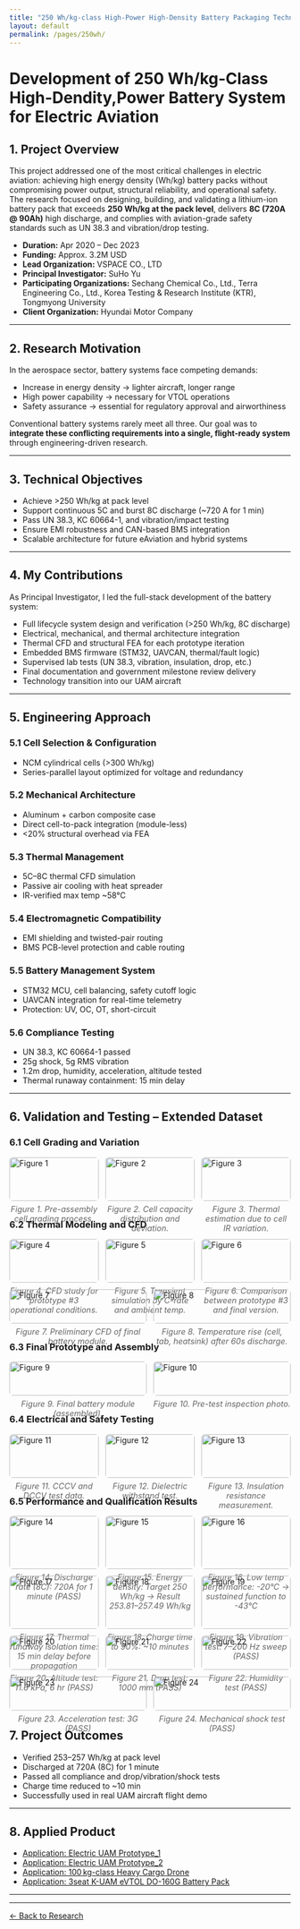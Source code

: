 ```yaml
---
title: "250 Wh/kg-class High-Power High-Density Battery Packaging Technology Development"
layout: default
permalink: /pages/250wh/
---
```


<h1> Development of 250 Wh/kg-Class High-Dendity,Power Battery System for Electric Aviation </h1>


## 1. Project Overview

This project addressed one of the most critical challenges in electric aviation: achieving high energy density (Wh/kg) battery packs without compromising power output, structural reliability, and operational safety. The research focused on designing, building, and validating a lithium-ion battery pack that exceeds **250 Wh/kg at the pack level**, delivers **8C (720A @ 90Ah)** high discharge, and complies with aviation-grade safety standards such as UN 38.3 and vibration/drop testing.

- **Duration:** Apr 2020 – Dec 2023  
- **Funding:** Approx. 3.2M USD  
- **Lead Organization:** VSPACE CO., LTD  
- **Principal Investigator:** SuHo Yu  
- **Participating Organizations:** Sechang Chemical Co., Ltd., Terra Engineering Co., Ltd., Korea Testing & Research Institute (KTR), Tongmyong University  
- **Client Organization:** Hyundai Motor Company  

---

## 2. Research Motivation

In the aerospace sector, battery systems face competing demands:

- Increase in energy density → lighter aircraft, longer range  
- High power capability → necessary for VTOL operations  
- Safety assurance → essential for regulatory approval and airworthiness  

Conventional battery systems rarely meet all three. Our goal was to **integrate these conflicting requirements into a single, flight-ready system** through engineering-driven research.

---

## 3. Technical Objectives

-  Achieve >250 Wh/kg at pack level  
-  Support continuous 5C and burst 8C discharge (~720 A for 1 min)  
-  Pass UN 38.3, KC 60664-1, and vibration/impact testing  
-  Ensure EMI robustness and CAN-based BMS integration  
-  Scalable architecture for future eAviation and hybrid systems  

---

## 4. My Contributions

As Principal Investigator, I led the full-stack development of the battery system:

- Full lifecycle system design and verification (>250 Wh/kg, 8C discharge)  
- Electrical, mechanical, and thermal architecture integration  
- Thermal CFD and structural FEA for each prototype iteration  
- Embedded BMS firmware (STM32, UAVCAN, thermal/fault logic)  
- Supervised lab tests (UN 38.3, vibration, insulation, drop, etc.)  
- Final documentation and government milestone review delivery  
- Technology transition into our UAM aircraft

---

## 5. Engineering Approach

### 5.1 Cell Selection & Configuration  
- NCM cylindrical cells (>300 Wh/kg)  
- Series-parallel layout optimized for voltage and redundancy  

### 5.2 Mechanical Architecture  
- Aluminum + carbon composite case  
- Direct cell-to-pack integration (module-less)  
- <20% structural overhead via FEA  

### 5.3 Thermal Management  
- 5C–8C thermal CFD simulation  
- Passive air cooling with heat spreader  
- IR-verified max temp ~58°C  

### 5.4 Electromagnetic Compatibility  
- EMI shielding and twisted-pair routing  
- BMS PCB-level protection and cable routing  

### 5.5 Battery Management System  
- STM32 MCU, cell balancing, safety cutoff logic  
- UAVCAN integration for real-time telemetry  
- Protection: UV, OC, OT, short-circuit  

### 5.6 Compliance Testing  
- UN 38.3, KC 60664-1 passed  
- 25g shock, 5g RMS vibration  
- 1.2m drop, humidity, acceleration, altitude tested  
- Thermal runaway containment: 15 min delay  

---

<style>
.image-grid {
  display: flex;
  flex-wrap: wrap;
  gap: 12px;
  margin-bottom: 2rem;
}
.image-grid > div {
  flex: 1 1 calc(33.333% - 12px);
  box-sizing: border-box;
}
.image-grid img {
  width: 100%;
  height: auto;
  display: block;
  border-radius: 6px;
}
.caption {
  font-size: 0.9rem;
  margin-top: 6px;
  text-align: center;
  font-style: italic;
  color: #666;
}
</style>

## 6. Validation and Testing – Extended Dataset

### 6.1 Cell Grading and Variation

<div class="image-grid">
  <div>
    <img src="/assets/250wh/21.jpg" alt="Figure 1">
    <div class="caption">Figure 1. Pre-assembly cell grading process.</div>
  </div>
  <div>
    <img src="/assets/250wh/22.jpg" alt="Figure 2">
    <div class="caption">Figure 2. Cell capacity distribution and deviation.</div>
  </div>
  <div>
    <img src="/assets/250wh/7.jpg" alt="Figure 3">
    <div class="caption">Figure 3. Thermal estimation due to cell IR variation.</div>
  </div>
</div>

### 6.2 Thermal Modeling and CFD

<div class="image-grid">
  <div>
    <img src="/assets/250wh/1.jpg" alt="Figure 4">
    <div class="caption">Figure 4. CFD study for prototype #3 operational conditions.</div>
  </div>
  <div>
    <img src="/assets/250wh/0.jpg" alt="Figure 5">
    <div class="caption">Figure 5. Transient simulation by C-rate and ambient temp.</div>
  </div>
  <div>
    <img src="/assets/250wh/3.jpg" alt="Figure 6">
    <div class="caption">Figure 6. Comparison between prototype #3 and final version.</div>
  </div>
  <div>
    <img src="/assets/250wh/4.jpg" alt="Figure 7">
    <div class="caption">Figure 7. Preliminary CFD of final battery module.</div>
  </div>
  <div>
    <img src="/assets/250wh/2.jpg" alt="Figure 8">
    <div class="caption">Figure 8. Temperature rise (cell, tab, heatsink) after 60s discharge.</div>
  </div>
</div>

### 6.3 Final Prototype and Assembly

<div class="image-grid">
  <div>
    <img src="/assets/250wh/16.jpg" alt="Figure 9">
    <div class="caption">Figure 9. Final battery module (assembled).</div>
  </div>
  <div>
    <img src="/assets/250wh/18.jpg" alt="Figure 10">
    <div class="caption">Figure 10. Pre-test inspection photo.</div>
  </div>
</div>

### 6.4 Electrical and Safety Testing

<div class="image-grid">
  <div>
    <img src="/assets/250wh/9.jpg" alt="Figure 11">
    <div class="caption">Figure 11. CCCV and DCCV test data.</div>
  </div>
  <div>
    <img src="/assets/250wh/5.jpg" alt="Figure 12">
    <div class="caption">Figure 12. Dielectric withstand test.</div>
  </div>
  <div>
    <img src="/assets/250wh/23.jpg" alt="Figure 13">
    <div class="caption">Figure 13. Insulation resistance measurement.</div>
  </div>
</div>

### 6.5 Performance and Qualification Results

<div class="image-grid">
  <div>
    <img src="/assets/250wh/24.jpg" alt="Figure 14">
    <div class="caption">Figure 14. Discharge rate (8C): 720A for 1 minute (PASS)</div>
  </div>
  <div>
    <img src="/assets/250wh/25.jpg" alt="Figure 15">
    <div class="caption">Figure 15. Energy density: Target 250 Wh/kg → Result 253.81–257.49 Wh/kg</div>
  </div>
  <div>
    <img src="/assets/250wh/12.jpg" alt="Figure 16">
    <div class="caption">Figure 16. Low temp performance: -20°C → sustained function to -43°C</div>
  </div>
  <div>
    <img src="/assets/250wh/6.jpg" alt="Figure 17">
    <div class="caption">Figure 17. Thermal runaway isolation time: 15 min delay before propagation</div>
  </div>
  <div>
    <img src="/assets/250wh/26.jpg" alt="Figure 18">
    <div class="caption">Figure 18. Charge time to 90%: ~10 minutes</div>
  </div>
  <div>
    <img src="/assets/250wh/27.jpg" alt="Figure 19">
    <div class="caption">Figure 19. Vibration test: 7–200 Hz sweep (PASS)</div>
  </div>
  <div>
    <img src="/assets/250wh/28.jpg" alt="Figure 20">
    <div class="caption">Figure 20. Altitude test: 11.6 kPa, 6 hr (PASS)</div>
  </div>
  <div>
    <img src="/assets/250wh/29.jpg" alt="Figure 21">
    <div class="caption">Figure 21. Drop test: 1000 mm (PASS)</div>
  </div>
  <div>
    <img src="/assets/250wh/30.jpg" alt="Figure 22">
    <div class="caption">Figure 22. Humidity test (PASS)</div>
  </div>
  <div>
    <img src="/assets/250wh/31.jpg" alt="Figure 23">
    <div class="caption">Figure 23. Acceleration test: 3G (PASS)</div>
  </div>
  <div>
    <img src="/assets/250wh/32.jpg" alt="Figure 24">
    <div class="caption">Figure 24. Mechanical shock test (PASS)</div>
  </div>
</div>

## 7. Project Outcomes

-  Verified 253–257 Wh/kg at pack level  
-  Discharged at 720A (8C) for 1 minute  
-  Passed all compliance and drop/vibration/shock tests  
-  Charge time reduced to ~10 min  
-  Successfully used in real UAM aircraft flight demo  

---

## 8. Applied Product
- [ Application: Electric UAM Prototype_1](/pages/uam1/)
- [ Application: Electric UAM Prototype_2](/pages/uam2/)
- [ Application: 100 kg-class Heavy Cargo Drone](/pages/drone/)
- [ Application: 3seat K-UAM eVTOL DO-160G Battery Pack](/pages/kuam/)
---


<hr>
<p><a href="{{ site.baseurl }}/blog/">← Back to Research</a></p>
